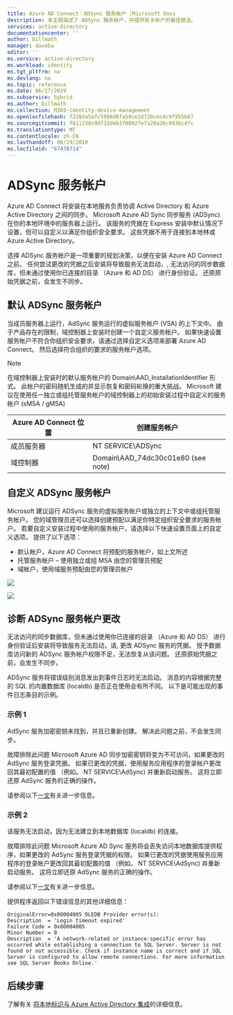 ```yaml
---
title: Azure AD Connect：ADSync 服务帐户 |Microsoft Docs
description: 本主题描述了 ADSync 服务帐户，并提供有关帐户的最佳做法。
services: active-directory
documentationcenter: ''
author: billmath
manager: daveba
editor: ''
ms.service: active-directory
ms.workload: identity
ms.tgt_pltfrm: na
ms.devlang: na
ms.topic: reference
ms.date: 06/27/2019
ms.subservice: hybrid
ms.author: billmath
ms.collection: M365-identity-device-management
ms.openlocfilehash: f228da5afc5998d8fa59ce2d720cec4c9f955b67
ms.sourcegitcommit: f811238c0d732deb1f0892fe7a20a26c993bc4fc
ms.translationtype: MT
ms.contentlocale: zh-CN
ms.lasthandoff: 06/29/2019
ms.locfileid: "67478714"
---
```

# <a name="adsync-service-account"></a>ADSync 服务帐户
Azure AD Connect 将安装在本地服务负责协调 Active Directory 和 Azure Active Directory 之间的同步。  Microsoft Azure AD Sync 同步服务 (ADSync) 在你的本地环境中的服务器上运行。  该服务的凭据在 Express 安装中默认情况下设置，但可以自定义以满足你组织安全要求。  这些凭据不用于连接到本地林或 Azure Active Directory。

选择 ADSync 服务帐户是一项重要的规划决策，以便在安装 Azure AD Connect 之前。  任何尝试更改的凭据之后安装将导致服务无法启动，, 无法访问的同步数据库，但未通过使用你已连接的目录 （Azure 和 AD DS） 进行身份验证。  还原原始凭据之前，会发生不同步。

## <a name="the-default-adsync-service-account"></a>默认 ADSync 服务帐户

当成员服务器上运行，AdSync 服务运行的虚拟服务帐户 (VSA) 的上下文中。  由于产品存在的限制，域控制器上安装时创建一个自定义服务帐户。  如果快速设置服务帐户不符合你组织安全要求，请通过选择自定义选项来部署 Azure AD Connect。  然后选择符合组织的要求的服务帐户选项。

>[!NOTE]
>在域控制器上安装时的默认服务帐户的 Domain\AAD_InstallationIdentifier 形式。  此帐户的密码随机生成的并显示恢复和密码轮换的重大挑战。  Microsoft 建议在使用任一独立或组托管服务帐户的域控制器上的初始安装过程中自定义的服务帐户 (sMSA / gMSA)

|Azure AD Connect 位置|创建服务帐户|
|-----|-----|
|成员服务器|NT SERVICE\ADSync|
|域控制器|Domain\AAD_74dc30c01e80 (see note)|

## <a name="custom-adsync-service-accounts"></a>自定义 ADSync 服务帐户
Microsoft 建议运行 ADSync 服务的虚拟服务帐户或独立的上下文中或组托管服务帐户。  您的域管理员还可以选择创建预配以满足你特定组织安全要求的服务帐户。   若要自定义安装过程中使用的服务帐户，请选择以下快速设置页面上的自定义选项。   提供了以下选项：

- 默认帐户，Azure AD Connect 将预配的服务帐户，如上文所述
- 托管服务帐户 – 使用独立或组 MSA 由您的管理员预配
- 域帐户，使用域服务预配由您的管理员帐户

![](media/concept-adsync-service-account/adsync1.png)

![](media/concept-adsync-service-account/adsync2.png)

## <a name="diagnosing-adsync-service-account-changes"></a>诊断 ADSync 服务帐户更改
无法访问的同步数据库，但未通过使用你已连接的目录 （Azure 和 AD DS） 进行身份验证后安装将导致服务无法启动，请, 更改 ADSync 服务的凭据。  授予数据库访问新的 ADSync 服务帐户权限不足，无法恢复从该问题。 还原原始凭据之前，会发生不同步。

ADSync 服务将错误级别消息发出到事件日志时无法启动。  消息的内容根据完整的 SQL 的内置数据库 (localdb) 是否正在使用会有所不同。  以下是可能出现的事件日志条目的示例。

### <a name="example-1"></a>示例 1

AdSync 服务加密密钥未找到，并且已重新创建。  解决此问题之前，不会发生同步。

故障排除此问题 Microsoft Azure AD 同步加密密钥将变为不可访问，如果更改的 AdSync 服务登录凭据。  如果已更改的凭据，使用服务应用程序的登录帐户更改回其最初配置的值 （例如。 NT SERVICE\AdSync) 并重新启动服务。  这将立即还原 AdSync 服务的正确的操作。

请参阅以下[一文](https://go.microsoft.com/fwlink/?linkid=2086764)有关进一步信息。

### <a name="example-2"></a>示例 2

该服务无法启动，因为无法建立到本地数据库 (localdb) 的连接。

故障排除此问题 Microsoft Azure AD Sync 服务将会丢失访问本地数据库提供程序，如果更改的 AdSync 服务登录凭据的权限。  如果已更改的凭据使用服务应用程序的登录帐户更改回其最初配置的值 （例如。 NT SERVICE\AdSync) 并重新启动服务。  这将立即还原 AdSync 服务的正确的操作。

请参阅以下[一文](https://go.microsoft.com/fwlink/?linkid=2086764)有关进一步信息。

提供程序返回以下错误信息的其他详细信息：
 

``` 
OriginalError=0x80004005 OLEDB Provider error(s): 
Description  = 'Login timeout expired'
Failure Code = 0x80004005
Minor Number = 0 
Description  = 'A network-related or instance-specific error has occurred while establishing a connection to SQL Server. Server is not found or not accessible. Check if instance name is correct and if SQL Server is configured to allow remote connections. For more information see SQL Server Books Online.'
```
## <a name="next-steps"></a>后续步骤
了解有关 [将本地标识与 Azure Active Directory 集成](whatis-hybrid-identity.md)的详细信息。